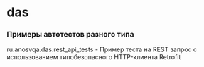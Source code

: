 # das

### Примеры автотестов разного типа

ru.anosvqa.das.rest_api_tests - Пример теста на REST запрос с использованием типобезопасного HTTP-клиента Retrofit